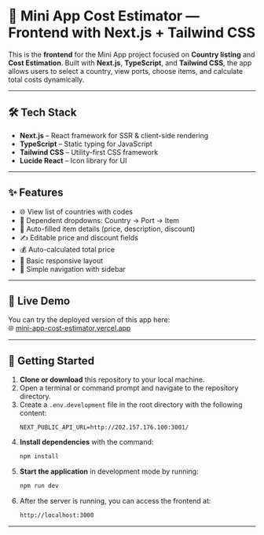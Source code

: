# 🛒 Mini App Cost Estimator — Frontend with Next.js + Tailwind CSS

This is the **frontend** for the Mini App project focused on **Country listing** and **Cost Estimation**. Built with **Next.js**, **TypeScript**, and **Tailwind CSS**, the app allows users to select a country, view ports, choose items, and calculate total costs dynamically.

---

## 🛠️ Tech Stack

- **Next.js** – React framework for SSR & client-side rendering
- **TypeScript** – Static typing for JavaScript
- **Tailwind CSS** – Utility-first CSS framework
- **Lucide React** – Icon library for UI

---

## ✨ Features

- 🌐 View list of countries with codes
- 🚢 Dependent dropdowns: Country → Port → Item
- 💼 Auto-filled item details (price, description, discount)
- ✍️ Editable price and discount fields
- 💰 Auto-calculated total price
- 📱 Basic responsive layout
- 🔄 Simple navigation with sidebar

---

## 🔗 Live Demo

You can try the deployed version of this app here:  
🌐 [mini-app-cost-estimator.vercel.app](https://frontend-khahlil-gibran-hadi.vercel.app/country/cost-estimator)

---

## 🚀 Getting Started

1. **Clone or download** this repository to your local machine.
2. Open a terminal or command prompt and navigate to the repository directory.
3. Create a `.env.development` file in the root directory with the following content:
    ```env
    NEXT_PUBLIC_API_URL=http://202.157.176.100:3001/
    ```
4. **Install dependencies** with the command:
    ```sh
    npm install
    ```
5. **Start the application** in development mode by running:
    ```sh
    npm run dev
    ```
6. After the server is running, you can access the frontend at:
    ```sh
    http://localhost:3000
    ```

---